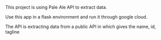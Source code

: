 This project is using Pale Ale API to extract data.

Use this app in a flask environment and run it through google cloud.

The API is extracting data from a public API in which gives the name, id, tagline
